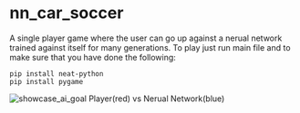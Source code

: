 # nn_car_soccer
A single player game where the user can go up against a nerual network trained against itself for many generations. To play just run main file and to make sure that you have done the following:

    pip install neat-python
    pip install pygame


![showcase_ai_goal](https://user-images.githubusercontent.com/87504558/217408171-4ae5a4e2-bc44-4283-a474-8cbc1c98df39.gif)
Player(red) vs Nerual Network(blue)
